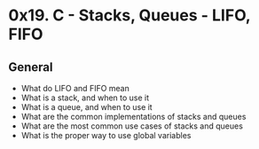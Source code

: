 # 0x19. C - Stacks, Queues - LIFO, FIFO

## General
-	What do LIFO and FIFO mean
-	What is a stack, and when to use it
-	What is a queue, and when to use it
-	What are the common implementations of stacks and queues
-	What are the most common use cases of stacks and queues
-	What is the proper way to use global variables
